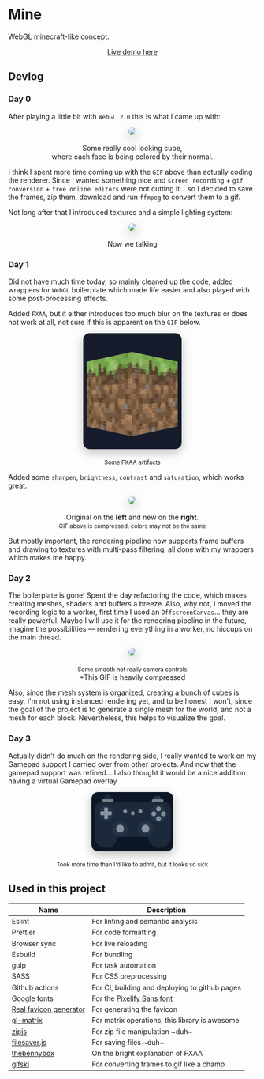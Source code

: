 # Mine

WebGL minecraft-like concept.

<!-- <center>
    <p float="left" align="center">
		<img loading="lazy" src=".github/screenshots/day0.svg" style="width: 48%"/>
        <img loading="lazy" src=".github/screenshots/day0.gif" style="width: 48%"/>
    </p>
</center> -->

<p align="center">
	<a href="https://leandrosq.github.io/js-mine/">Live demo here</a>
</p>

## Devlog

### Day 0

After playing a little bit with `WebGL 2.0` this is what I came up with:

<p align="center">
	<img loading="lazy" src=".github/screenshots/day0.gif" style="height: 400px; border-radius: 10pt; box-shadow: 0px 5pt 15pt rgba(0, 0, 0, 0.25)"/>
</p>

<p align="center">Some really cool looking cube, <br>where each face is being colored by their normal.</p>

I think I spent more time coming up with the `GIF` above than actually coding the renderer. Since I wanted something nice and `screen recording` + `gif conversion` + `free online editors` were not cutting it... so I decided to save the frames, zip them, download and run `ffmpeg` to convert them to a gif.

Not long after that I introduced textures and a simple lighting system:
<p align="center">
	<img loading="lazy" src=".github/screenshots/day0-1.gif" style="height: 400px; border-radius: 10pt; box-shadow: 0px 5pt 15pt rgba(0, 0, 0, 0.25)"/>
</p>

<p align="center">Now we talking</p>

### Day 1

Did not have much time today, so mainly cleaned up the code, added wrappers for `WebGL` boilerplate which made life easier and also played with some post-processing effects.

Added `FXAA`, but it either introduces too much blur on the textures or does not work at all, not sure if this is apparent on the `GIF` below.
<p align="center">
	<img loading="lazy" src=".github/screenshots/day1-1.png" style="width: 200px; border-radius: 10pt; box-shadow: 0px 5pt 15pt rgba(0, 0, 0, 0.25)"/>
</p>
<p align="center"><small>Some FXAA artifacts</small></p>

Added some `sharpen`, `brightness`, `contrast` and `saturation`, which works great.

<p align="center">
	<img loading="lazy" src=".github/screenshots/day1.gif" style="height: 400px; border-radius: 10pt; box-shadow: 0px 5pt 15pt rgba(0, 0, 0, 0.25)"/>
</p>

<p align="center">Original on the <b>left</b> and new on the <b>right</b>.<br><small>GIF above is compressed, colors may not be the same</small></p>

But mostly important, the rendering pipeline now supports frame buffers and drawing to textures with multi-pass filtering, all done with my wrappers which makes me happy.

### Day 2

The boilerplate is gone!
Spent the day refactoring the code, which makes creating meshes, shaders and buffers a breeze.
Also, why not, I moved the recording logic to a worker, first time I used an `OffscreenCanvas`... they are really powerful. Maybe I will use it for the rendering pipeline in the future, imagine the possibilities — rendering everything in a worker, no hiccups on the main thread.

<p align="center">
	<img loading="lazy" src=".github/screenshots/day2.gif" style="height: 400px; border-radius: 10pt; box-shadow: 0px 5pt 15pt rgba(0, 0, 0, 0.25)"/>
</p>

<p align="center"><small>Some smooth <s>not really</s> camera controls</small><br>*This GIF is heavily compressed</p>

Also, since the mesh system is organized, creating a bunch of cubes is easy, I'm not using instanced rendering yet, and to be honest I won't, since the goal of the project is to generate a single mesh for the world, and not a mesh for each block. Nevertheless, this helps to visualize the goal.

### Day 3

Actually didn't do much on the rendering side, I really wanted to work on my Gamepad support I carried over from other projects.
And now that the gamepad support was refined... I also thought it would be a nice addition having a virtual Gamepad overlay

<p align="center">
	<img loading="lazy" src=".github/screenshots/day3.gif" style="height: 120px; border-radius: 10pt; box-shadow: 0px 5pt 15pt rgba(0, 0, 0, 0.25)"/>
</p>

<p align="center"><small>Took more time than I'd like to admit, but it looks so sick</small></p>

## Used in this project

| Name | Description |
| -- | -- |
| Eslint | For linting and semantic analysis |
| Prettier | For code formatting |
| Browser sync | For live reloading |
| Esbuild | For bundling |
| gulp | For task automation |
| SASS | For CSS preprocessing |
| Github actions | For CI, building and deploying to github pages |
| Google fonts | For the [Pixelify Sans font](https://fonts.google.com/specimen/Pixelify+Sans) |
| [Real favicon generator](https://realfavicongenerator.net/) | For generating the favicon |
| [gl-matrix](http://glmatrix.net/) | For matrix operations, this library is awesome |
| [zipjs](https://gildas-lormeau.github.io/zip.js/) | For zip file manipulation ~duh~ |
| [filesaver.js](https://github.com/eligrey/FileSaver.js) | For saving files ~duh~ |
| [thebennybox](https://www.youtube.com/watch?v=Z9bYzpwVINA) | On the bright explanation of FXAA |
| [gifski](https://github.com/ImageOptim/gifski) | For converting frames to gif like a champ |